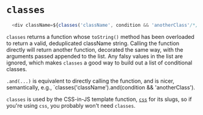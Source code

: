 # `classes`

```javascript
  <div className=${classes('className', condition && 'anotherClass'/*, ...*/)} />
```

`classes` returns a function whose `toString()` method has been overloaded to
return a valid, deduplicated className string.  Calling the function directly will 
return another function, decorated the same way, with the arguments passed
appended to the list. Any falsy values in the list are ignored, which makes
`classes` a good way to build out a list of conditional classes.

`.and(...)` is equivalent to directly calling the function, and is nicer,
semantically, e.g., `classes('className').and(condition && 'anotherClass').

`classes` is used by the CSS-in-JS template function, [`css`](./css.md) for 
its slugs, so if you're using `css`, you probably won't need `classes`.
